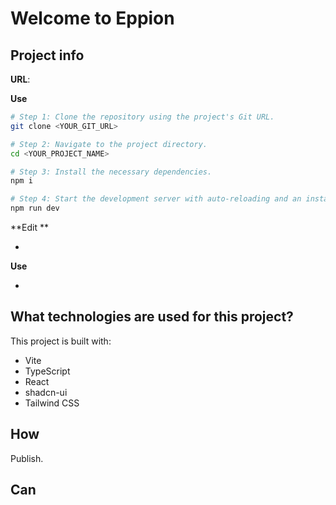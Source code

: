 # Welcome to Eppion 

## Project info

**URL**: 



**Use**



```sh
# Step 1: Clone the repository using the project's Git URL.
git clone <YOUR_GIT_URL>

# Step 2: Navigate to the project directory.
cd <YOUR_PROJECT_NAME>

# Step 3: Install the necessary dependencies.
npm i

# Step 4: Start the development server with auto-reloading and an instant preview.
npm run dev
```

**Edit **

- 

**Use**

- 

## What technologies are used for this project?

This project is built with:

- Vite
- TypeScript
- React
- shadcn-ui
- Tailwind CSS

## How 
 Publish.

## Can 